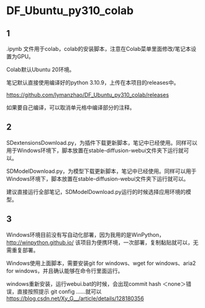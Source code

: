# DF_Ubuntu_py310_colab

## 1
.ipynb 文件用于colab，colab的安装脚本，注意在Colab菜单里面修改/笔记本设置为GPU。

Colab默认Ubuntu 20环境。

笔记默认直接使用编译好的python 3.10.9，上传在本项目的releases中。

https://github.com/lymanzhao/DF_Ubuntu_py310_colab/releases

如果要自己编译，可以取消单元格中编译部分的注释。



## 2

SDextensionsDownload.py，为插件下载更新脚本，笔记中已经使用。同样可以用于Windows环境下，脚本放置在stable-diffusion-webui文件夹下运行就可以。

SDModelDownload.py，为模型下载更新脚本，笔记中已经使用。同样可以用于Windows环境下，脚本放置在stable-diffusion-webui文件夹下运行就可以。

建议直接运行全部笔记，SDModelDownload.py运行的时候选择应用环境的模型。


## 3
Windows环境目前没有写自动化部署，因为我用的是WinPython，
http://winpython.github.io/
该项目为便携环境，一次部署，复制黏贴就可以，无需重复部署。

Windows使用上面脚本，需要安装git for windows、wget for windows、aria2 for windows，并且确认能够在命令行里面运行。

windows重新安装，运行webui.bat的时候，会出现commit hash ＜none＞错误，直接按照提示 git config ……就可以
https://blog.csdn.net/Xy_G__/article/details/128180356

